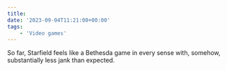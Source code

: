 ```yaml
---
title:
date: '2023-09-04T11:21:00+00:00'
tags:
    - 'Video games'
---
```


So far, Starfield feels like a Bethesda game in every sense with, somehow, substantially less jank than expected.